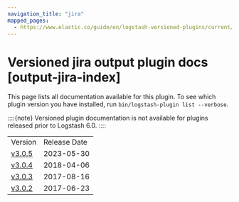 ```yaml
---
navigation_title: "jira"
mapped_pages:
  - https://www.elastic.co/guide/en/logstash-versioned-plugins/current/output-jira-index.html
---
```


# Versioned jira output plugin docs [output-jira-index]


This page lists all documentation available for this plugin.  To see which plugin version you have installed, run `bin/logstash-plugin list --verbose`.

::::{note}
Versioned plugin documentation is not available for plugins released prior to Logstash 6.0.
::::


|     |     |
| --- | --- |
| Version | Release Date |
| [v3.0.5](v3-0-5-plugins-outputs-jira.md) | 2023-05-30 |
| [v3.0.4](v3-0-4-plugins-outputs-jira.md) | 2018-04-06 |
| [v3.0.3](v3-0-3-plugins-outputs-jira.md) | 2017-08-16 |
| [v3.0.2](v3-0-2-plugins-outputs-jira.md) | 2017-06-23 |






